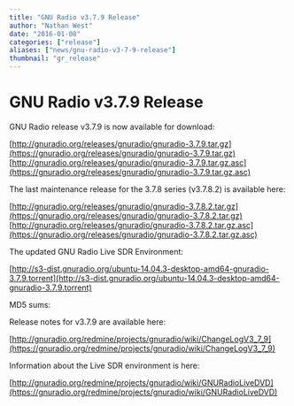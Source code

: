 ```yaml
---
title: "GNU Radio v3.7.9 Release"
author: "Nathan West"
date: "2016-01-08"
categories: ["release"]
aliases: ["news/gnu-radio-v3-7-9-release"]
thumbnail: "gr_release"
---
```


# GNU Radio v3.7.9 Release

GNU Radio release v3.7.9 is now available for download:

[http://gnuradio.org/releases/gnuradio/gnuradio-3.7.9.tar.gz](https://gnuradio.org/releases/gnuradio/gnuradio-3.7.9.tar.gz)<br />
[http://gnuradio.org/releases/gnuradio/gnuradio-3.7.9.tar.gz.asc](https://gnuradio.org/releases/gnuradio/gnuradio-3.7.9.tar.gz.asc)

The last maintenance release for the 3.7.8 series (v3.7.8.2) is available here:

[http://gnuradio.org/releases/gnuradio/gnuradio-3.7.8.2.tar.gz](https://gnuradio.org/releases/gnuradio/gnuradio-3.7.8.2.tar.gz)<br />
[http://gnuradio.org/releases/gnuradio/gnuradio-3.7.8.2.tar.gz.asc](https://gnuradio.org/releases/gnuradio/gnuradio-3.7.8.2.tar.gz.asc)

The updated GNU Radio Live SDR Environment:

[http://s3-dist.gnuradio.org/ubuntu-14.04.3-desktop-amd64-gnuradio-3.7.9.torrent](http://s3-dist.gnuradio.org/ubuntu-14.04.3-desktop-amd64-gnuradio-3.7.9.torrent)

MD5 sums:

Release notes for v3.7.9 are available here:

[http://gnuradio.org/redmine/projects/gnuradio/wiki/ChangeLogV3_7_9](https://gnuradio.org/redmine/projects/gnuradio/wiki/ChangeLogV3_7_9)

Information about the Live SDR environment is here:

[http://gnuradio.org/redmine/projects/gnuradio/wiki/GNURadioLiveDVD](https://gnuradio.org/redmine/projects/gnuradio/wiki/GNURadioLiveDVD)
